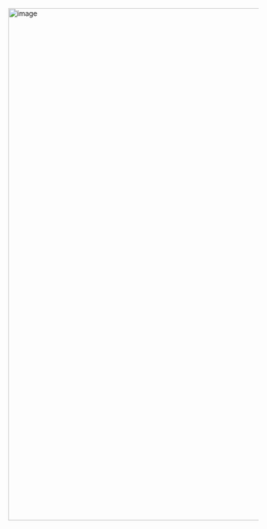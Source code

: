 <img width="1910" height="1032" alt="image" src="https://github.com/user-attachments/assets/8e0225e3-2234-4c54-9378-c0ece0a2eaa9" />
